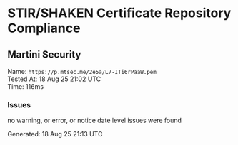 # STIR/SHAKEN Certificate Repository Compliance

## Martini Security

Name: `https://p.mtsec.me/2e5a/L7-ITi6rPaaW.pem`\
Tested At: 18 Aug 25 21:02 UTC\
Time: 116ms

### Issues

no warning, or error, or notice date level issues were found

Generated: 18 Aug 25 21:13 UTC